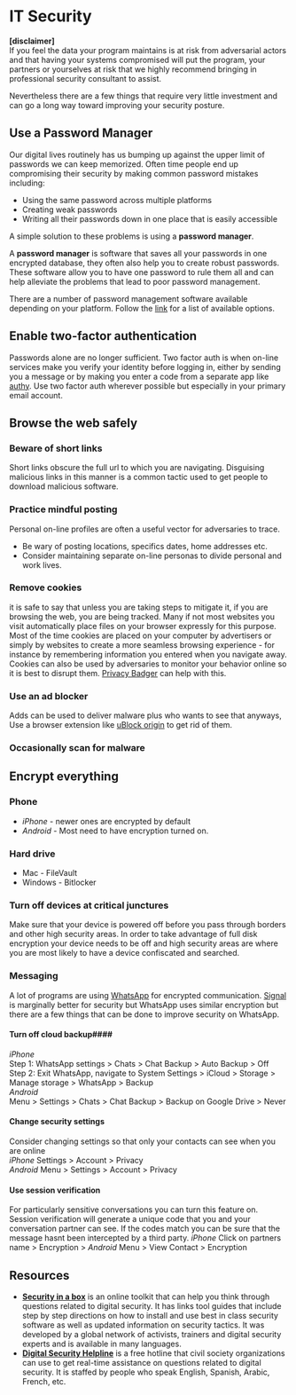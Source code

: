 # IT Security

**[disclaimer]**  
If you feel the data your program maintains is at risk from adversarial actors and that having your systems compromised will put the program, your partners or yourselves at risk that we highly recommend bringing in professional security consultant to assist.

Nevertheless there are a few things that require very little investment and can go a long way toward improving your security posture.

## Use a Password Manager
Our digital lives routinely has us bumping up against the upper limit of passwords we can keep memorized. Often time people end up compromising their security by making common password mistakes including:
+ Using the same password across multiple platforms
+ Creating weak passwords
+ Writing all their passwords down in one place that is easily accessible

A simple solution to these problems is using a **password manager**.

A  **password manager** is software that saves all your passwords in one encrypted database, they often also help you to create robust passwords. These software allow you to have one password to rule them all and can help alleviate the problems that lead to poor password management.

There are a number of password management software available depending on your platform.
Follow the [link](http://www.tomsguide.com/us/best-password-managers,review-3785.html) for a list of available options.

## Enable two-factor authentication
Passwords alone are no longer sufficient. Two factor auth is when on-line services make you verify your identity before logging in, either by sending you a message or by making you enter a code from a separate app like [authy](https://www.authy.com/). Use two factor auth wherever possible but especially in your primary email account.

## Browse the web safely

### Beware of short links
Short links obscure the full url to which you are navigating. Disguising malicious links in this manner is a common tactic used to get people to download malicious software.

### Practice mindful posting
Personal on-line profiles are often a useful vector for adversaries to trace.
+ Be wary of posting locations, specifics dates, home addresses etc.
+ Consider maintaining separate on-line personas to divide personal and work lives.

### Remove cookies  
it is safe to say that unless you are taking steps to mitigate it, if you are browsing the web, you are being tracked. Many if not most websites you visit automatically place files on your browser expressly for this purpose. Most of the time cookies are placed on your computer by advertisers or simply by websites to create a more seamless browsing experience - for instance by remembering information you entered when you navigate away. Cookies can also be used by  adversaries to monitor your behavior online so it is best to disrupt them. [Privacy Badger](https://www.ublock.org/) can help with this.

### Use an ad blocker
Adds can be used to deliver malware plus who wants to see that anyways, Use a browser extension like [uBlock origin](https://www.ublock.org/) to get rid of them.
### Occasionally scan for malware
## Encrypt everything
### Phone
 + *iPhone* - newer ones are encrypted by default
 + *Android* - Most need to have encryption turned on.

### Hard drive
 + Mac - FileVault
 + Windows - Bitlocker

### Turn off devices at critical junctures
Make sure that your device is powered off before you pass through borders and other high security areas. In order to take advantage of full disk encryption your device needs to be off and high security areas are where you are most likely to have a device confiscated and searched.

### Messaging
A lot of programs are using [WhatsApp](https://web.whatsapp.com/%F0%9F%8C%90/en) for encrypted communication. [Signal](https://whispersystems.org/) is marginally better for security but WhatsApp uses similar encryption but there are a few things that can be done to improve security on WhatsApp.   
#### Turn off cloud backup####
*iPhone*  
    Step 1: WhatsApp settings > Chats > Chat Backup > Auto Backup > Off  
    Step 2: Exit WhatsApp, navigate to System Settings > iCloud > Storage > Manage storage > WhatsApp > Backup  
 *Android*   
Menu > Settings > Chats > Chat Backup > Backup on Google Drive > Never

#### Change security settings ####
Consider changing settings so that only your contacts can see when you are online   
*iPhone* Settings > Account > Privacy   
*Android* Menu > Settings > Account > Privacy

#### Use session verification ####
For particularly sensitive conversations you can turn this feature on. Session verification will generate a unique code that you and your conversation partner can see. If the codes match you can be sure that the message hasnt been intercepted by a third party.
*iPhone* Click on partners name > Encryption >
*Android* Menu > View Contact > Encryption

## Resources
+ [**Security in a box**](https://securityinabox.org/en/) is an online toolkit that can help you think through questions related to digital security. It has links tool guides that include step by step directions on how to install and use best in class security software as well as updated information on security tactics. It was developed by a global network of activists, trainers and digital security experts and is available in many languages.
+ [**Digital Security Helpline**](https://www.accessnow.org/help/) is a free hotline that civil society organizations can use to get real-time assistance on questions related to digital security.  It is staffed by people who speak English, Spanish, Arabic, French, etc.
